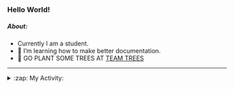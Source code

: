 ### Hello World!

##### About:
- Currently I am a student.
- 🌱 I’m learning how to make better documentation.
- 🌱 GO PLANT SOME TREES AT [TEAM TREES](https://teamtrees.org/)

---
<details>
  <summary>:zap: My Activity:</summary>
  
<!--START_SECTION:waka-->
![Code Time](http://img.shields.io/badge/Code%20Time-1%2C234%20hrs%2035%20mins-blue)

**I'm a Night 🦉** 

```text
🌞 Morning                1973 commits        ███░░░░░░░░░░░░░░░░░░░░░░   10.21 % 
🌆 Daytime                6520 commits        ████████░░░░░░░░░░░░░░░░░   33.74 % 
🌃 Evening                5548 commits        ███████░░░░░░░░░░░░░░░░░░   28.71 % 
🌙 Night                  5284 commits        ███████░░░░░░░░░░░░░░░░░░   27.34 % 
```
📅 **I'm Most Productive on Wednesday** 

```text
Monday                   2685 commits        ███░░░░░░░░░░░░░░░░░░░░░░   13.89 % 
Tuesday                  2662 commits        ███░░░░░░░░░░░░░░░░░░░░░░   13.77 % 
Wednesday                4533 commits        ██████░░░░░░░░░░░░░░░░░░░   23.46 % 
Thursday                 2529 commits        ███░░░░░░░░░░░░░░░░░░░░░░   13.09 % 
Friday                   2058 commits        ███░░░░░░░░░░░░░░░░░░░░░░   10.65 % 
Saturday                 1659 commits        ██░░░░░░░░░░░░░░░░░░░░░░░   08.58 % 
Sunday                   3199 commits        ████░░░░░░░░░░░░░░░░░░░░░   16.55 % 
```


📊 **This Week I Spent My Time On** 

```text
🔥 Editors: 
IntelliJ                 9 hrs 34 mins       ███████████████████████░░   93.39 % 
Android Studio           40 mins             ██░░░░░░░░░░░░░░░░░░░░░░░   06.61 % 

🐱‍💻 Projects: 
mysql-java               2 hrs 40 mins       ███████░░░░░░░░░░░░░░░░░░   26.17 % 
music-api                2 hrs 30 mins       ██████░░░░░░░░░░░░░░░░░░░   24.41 % 
java-springboot-projects 1 hr 39 mins        ████░░░░░░░░░░░░░░░░░░░░░   16.16 % 
rest-api-example         1 hr 38 mins        ████░░░░░░░░░░░░░░░░░░░░░   16.01 % 
movie                    45 mins             ██░░░░░░░░░░░░░░░░░░░░░░░   07.39 % 
```


 Last Updated on 13/10/2023 17:12:09 UTC
<!--END_SECTION:waka-->
</details>
